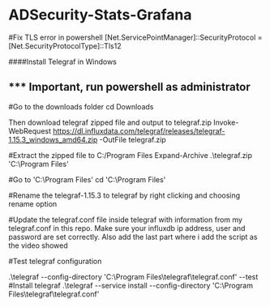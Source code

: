 # ADSecurity-Stats-Grafana

#Fix TLS error in powershell
[Net.ServicePointManager]::SecurityProtocol = [Net.SecurityProtocolType]::Tls12 

####Install Telegraf in Windows

## *** Important, run powershell as administrator
#Go to the downloads folder
cd Downloads

Then download telegraf zipped file and output to telegraf.zip
Invoke-WebRequest https://dl.influxdata.com/telegraf/releases/telegraf-1.15.3_windows_amd64.zip -OutFile telegraf.zip 

#Extract the zipped file to C:/Program Files
Expand-Archive .\telegraf.zip 'C:\Program Files\' 

#Go to 'C:\Program Files\'
cd 'C:\Program Files\' 

#Rename the telegraf-1.15.3 to telegraf by right clicking and choosing rename option

#Update the telegraf.conf file inside telegraf with information from my telegraf.conf in this repo. Make sure your influxdb ip address, user and password are set correctly. Also add the last part where i add the script as the video showed

#Test telegraf configuration

.\telegraf --config-directory 'C:\Program Files\telegraf\telegraf.conf' --test 
#Install telegraf
.\telegraf --service install --config-directory 'C:\Program Files\telegraf\telegraf.conf'
